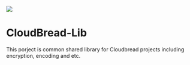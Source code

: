 ![](https://ci.appveyor.com/api/projects/status/github/CloudBreadProject/CloudBread-Lib)

# CloudBread-Lib
This porject is common shared library for Cloudbread projects including encryption, encoding and etc.
